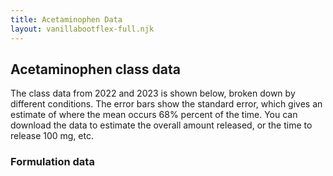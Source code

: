 ```yaml
---
title: Acetaminophen Data
layout: vanillabootflex-full.njk
---
```


## Acetaminophen class data

The class data from 2022 and 2023 is shown below, broken down by different conditions. The error bars show the standard error, which gives an estimate of where the mean occurs 68% percent of the time. You can download the data to estimate the overall amount released, or the time to release 100 mg, etc.


### Formulation data

<script type="text/javascript">window.PlotlyConfig = {MathJaxConfig: 'local'};</script>
<script charset="utf-8" src="https://cdn.plot.ly/plotly-2.24.1.min.js"></script>                <div id="e7748c63-6a98-40cb-bf41-802049ba5f38" class="plotly-graph-div" style="height:100%; width:100%;"></div>            <script type="text/javascript">                                    window.PLOTLYENV=window.PLOTLYENV || {};                                    if (document.getElementById("e7748c63-6a98-40cb-bf41-802049ba5f38")) {                    Plotly.newPlot(                        "e7748c63-6a98-40cb-bf41-802049ba5f38",                        [{"customdata":[[7],[7],[7],[7],[7],[7],[7],[7],[7],[7],[7],[7],[7],[6],[7]],"error_y":{"array":[9.0,38.0,33.0,55.0,78.0,69.0,60.0,65.0,67.0,68.0,69.0,65.0,85.0,92.0,65.0]},"hovertemplate":"Formulation=Caplet\u003cbr\u003eTime (min)=%{x}\u003cbr\u003eAcetaminophen Released (mg)=%{y}\u003cbr\u003eCount=%{customdata[0]}\u003cextra\u003e\u003c\u002fextra\u003e","legendgroup":"Caplet","line":{"color":"#636efa","dash":"solid"},"marker":{"symbol":"circle"},"mode":"lines+markers","name":"Caplet","orientation":"v","showlegend":true,"x":[2,4,6,8,10,12,14,16,18,20,22,24,26,28,30],"xaxis":"x","y":[37.0,101.0,136.0,234.0,355.0,389.0,398.0,446.0,488.0,505.0,520.0,529.0,609.0,584.0,566.0],"yaxis":"y","type":"scatter"},{"customdata":[[9],[9],[9],[9],[9],[9],[9],[9],[9],[9],[9],[9],[9],[8],[9]],"error_y":{"array":[12.0,33.0,47.0,73.0,80.0,87.0,76.0,92.0,83.0,104.0,74.0,75.0,81.0,86.0,91.0]},"hovertemplate":"Formulation=Gel Cap\u003cbr\u003eTime (min)=%{x}\u003cbr\u003eAcetaminophen Released (mg)=%{y}\u003cbr\u003eCount=%{customdata[0]}\u003cextra\u003e\u003c\u002fextra\u003e","legendgroup":"Gel Cap","line":{"color":"#EF553B","dash":"solid"},"marker":{"symbol":"diamond"},"mode":"lines+markers","name":"Gel Cap","orientation":"v","showlegend":true,"x":[2,4,6,8,10,12,14,16,18,20,22,24,26,28,30],"xaxis":"x","y":[54.0,154.0,238.0,332.0,376.0,401.0,425.0,486.0,489.0,533.0,502.0,514.0,558.0,517.0,547.0],"yaxis":"y","type":"scatter"},{"customdata":[[7],[7],[7],[7],[7],[7],[7],[7],[7],[7],[7],[7],[7],[6],[7]],"error_y":{"array":[28.0,34.0,28.0,27.0,66.0,36.0,43.0,35.0,36.0,50.0,36.0,44.0,52.0,64.0,52.0]},"hovertemplate":"Formulation=Tablet\u003cbr\u003eTime (min)=%{x}\u003cbr\u003eAcetaminophen Released (mg)=%{y}\u003cbr\u003eCount=%{customdata[0]}\u003cextra\u003e\u003c\u002fextra\u003e","legendgroup":"Tablet","line":{"color":"#00cc96","dash":"solid"},"marker":{"symbol":"square"},"mode":"lines+markers","name":"Tablet","orientation":"v","showlegend":true,"x":[2,4,6,8,10,12,14,16,18,20,22,24,26,28,30],"xaxis":"x","y":[166.0,266.0,335.0,373.0,458.0,453.0,522.0,541.0,545.0,590.0,600.0,627.0,661.0,625.0,664.0],"yaxis":"y","type":"scatter"}],                        {"template":{"data":{"histogram2dcontour":[{"type":"histogram2dcontour","colorbar":{"outlinewidth":0,"ticks":""},"colorscale":[[0.0,"#0d0887"],[0.1111111111111111,"#46039f"],[0.2222222222222222,"#7201a8"],[0.3333333333333333,"#9c179e"],[0.4444444444444444,"#bd3786"],[0.5555555555555556,"#d8576b"],[0.6666666666666666,"#ed7953"],[0.7777777777777778,"#fb9f3a"],[0.8888888888888888,"#fdca26"],[1.0,"#f0f921"]]}],"choropleth":[{"type":"choropleth","colorbar":{"outlinewidth":0,"ticks":""}}],"histogram2d":[{"type":"histogram2d","colorbar":{"outlinewidth":0,"ticks":""},"colorscale":[[0.0,"#0d0887"],[0.1111111111111111,"#46039f"],[0.2222222222222222,"#7201a8"],[0.3333333333333333,"#9c179e"],[0.4444444444444444,"#bd3786"],[0.5555555555555556,"#d8576b"],[0.6666666666666666,"#ed7953"],[0.7777777777777778,"#fb9f3a"],[0.8888888888888888,"#fdca26"],[1.0,"#f0f921"]]}],"heatmap":[{"type":"heatmap","colorbar":{"outlinewidth":0,"ticks":""},"colorscale":[[0.0,"#0d0887"],[0.1111111111111111,"#46039f"],[0.2222222222222222,"#7201a8"],[0.3333333333333333,"#9c179e"],[0.4444444444444444,"#bd3786"],[0.5555555555555556,"#d8576b"],[0.6666666666666666,"#ed7953"],[0.7777777777777778,"#fb9f3a"],[0.8888888888888888,"#fdca26"],[1.0,"#f0f921"]]}],"heatmapgl":[{"type":"heatmapgl","colorbar":{"outlinewidth":0,"ticks":""},"colorscale":[[0.0,"#0d0887"],[0.1111111111111111,"#46039f"],[0.2222222222222222,"#7201a8"],[0.3333333333333333,"#9c179e"],[0.4444444444444444,"#bd3786"],[0.5555555555555556,"#d8576b"],[0.6666666666666666,"#ed7953"],[0.7777777777777778,"#fb9f3a"],[0.8888888888888888,"#fdca26"],[1.0,"#f0f921"]]}],"contourcarpet":[{"type":"contourcarpet","colorbar":{"outlinewidth":0,"ticks":""}}],"contour":[{"type":"contour","colorbar":{"outlinewidth":0,"ticks":""},"colorscale":[[0.0,"#0d0887"],[0.1111111111111111,"#46039f"],[0.2222222222222222,"#7201a8"],[0.3333333333333333,"#9c179e"],[0.4444444444444444,"#bd3786"],[0.5555555555555556,"#d8576b"],[0.6666666666666666,"#ed7953"],[0.7777777777777778,"#fb9f3a"],[0.8888888888888888,"#fdca26"],[1.0,"#f0f921"]]}],"surface":[{"type":"surface","colorbar":{"outlinewidth":0,"ticks":""},"colorscale":[[0.0,"#0d0887"],[0.1111111111111111,"#46039f"],[0.2222222222222222,"#7201a8"],[0.3333333333333333,"#9c179e"],[0.4444444444444444,"#bd3786"],[0.5555555555555556,"#d8576b"],[0.6666666666666666,"#ed7953"],[0.7777777777777778,"#fb9f3a"],[0.8888888888888888,"#fdca26"],[1.0,"#f0f921"]]}],"mesh3d":[{"type":"mesh3d","colorbar":{"outlinewidth":0,"ticks":""}}],"scatter":[{"fillpattern":{"fillmode":"overlay","size":10,"solidity":0.2},"type":"scatter"}],"parcoords":[{"type":"parcoords","line":{"colorbar":{"outlinewidth":0,"ticks":""}}}],"scatterpolargl":[{"type":"scatterpolargl","marker":{"colorbar":{"outlinewidth":0,"ticks":""}}}],"bar":[{"error_x":{"color":"#2a3f5f"},"error_y":{"color":"#2a3f5f"},"marker":{"line":{"color":"#E5ECF6","width":0.5},"pattern":{"fillmode":"overlay","size":10,"solidity":0.2}},"type":"bar"}],"scattergeo":[{"type":"scattergeo","marker":{"colorbar":{"outlinewidth":0,"ticks":""}}}],"scatterpolar":[{"type":"scatterpolar","marker":{"colorbar":{"outlinewidth":0,"ticks":""}}}],"histogram":[{"marker":{"pattern":{"fillmode":"overlay","size":10,"solidity":0.2}},"type":"histogram"}],"scattergl":[{"type":"scattergl","marker":{"colorbar":{"outlinewidth":0,"ticks":""}}}],"scatter3d":[{"type":"scatter3d","line":{"colorbar":{"outlinewidth":0,"ticks":""}},"marker":{"colorbar":{"outlinewidth":0,"ticks":""}}}],"scattermapbox":[{"type":"scattermapbox","marker":{"colorbar":{"outlinewidth":0,"ticks":""}}}],"scatterternary":[{"type":"scatterternary","marker":{"colorbar":{"outlinewidth":0,"ticks":""}}}],"scattercarpet":[{"type":"scattercarpet","marker":{"colorbar":{"outlinewidth":0,"ticks":""}}}],"carpet":[{"aaxis":{"endlinecolor":"#2a3f5f","gridcolor":"white","linecolor":"white","minorgridcolor":"white","startlinecolor":"#2a3f5f"},"baxis":{"endlinecolor":"#2a3f5f","gridcolor":"white","linecolor":"white","minorgridcolor":"white","startlinecolor":"#2a3f5f"},"type":"carpet"}],"table":[{"cells":{"fill":{"color":"#EBF0F8"},"line":{"color":"white"}},"header":{"fill":{"color":"#C8D4E3"},"line":{"color":"white"}},"type":"table"}],"barpolar":[{"marker":{"line":{"color":"#E5ECF6","width":0.5},"pattern":{"fillmode":"overlay","size":10,"solidity":0.2}},"type":"barpolar"}],"pie":[{"automargin":true,"type":"pie"}]},"layout":{"autotypenumbers":"strict","colorway":["#636efa","#EF553B","#00cc96","#ab63fa","#FFA15A","#19d3f3","#FF6692","#B6E880","#FF97FF","#FECB52"],"font":{"color":"#2a3f5f"},"hovermode":"closest","hoverlabel":{"align":"left"},"paper_bgcolor":"white","plot_bgcolor":"#E5ECF6","polar":{"bgcolor":"#E5ECF6","angularaxis":{"gridcolor":"white","linecolor":"white","ticks":""},"radialaxis":{"gridcolor":"white","linecolor":"white","ticks":""}},"ternary":{"bgcolor":"#E5ECF6","aaxis":{"gridcolor":"white","linecolor":"white","ticks":""},"baxis":{"gridcolor":"white","linecolor":"white","ticks":""},"caxis":{"gridcolor":"white","linecolor":"white","ticks":""}},"coloraxis":{"colorbar":{"outlinewidth":0,"ticks":""}},"colorscale":{"sequential":[[0.0,"#0d0887"],[0.1111111111111111,"#46039f"],[0.2222222222222222,"#7201a8"],[0.3333333333333333,"#9c179e"],[0.4444444444444444,"#bd3786"],[0.5555555555555556,"#d8576b"],[0.6666666666666666,"#ed7953"],[0.7777777777777778,"#fb9f3a"],[0.8888888888888888,"#fdca26"],[1.0,"#f0f921"]],"sequentialminus":[[0.0,"#0d0887"],[0.1111111111111111,"#46039f"],[0.2222222222222222,"#7201a8"],[0.3333333333333333,"#9c179e"],[0.4444444444444444,"#bd3786"],[0.5555555555555556,"#d8576b"],[0.6666666666666666,"#ed7953"],[0.7777777777777778,"#fb9f3a"],[0.8888888888888888,"#fdca26"],[1.0,"#f0f921"]],"diverging":[[0,"#8e0152"],[0.1,"#c51b7d"],[0.2,"#de77ae"],[0.3,"#f1b6da"],[0.4,"#fde0ef"],[0.5,"#f7f7f7"],[0.6,"#e6f5d0"],[0.7,"#b8e186"],[0.8,"#7fbc41"],[0.9,"#4d9221"],[1,"#276419"]]},"xaxis":{"gridcolor":"white","linecolor":"white","ticks":"","title":{"standoff":15},"zerolinecolor":"white","automargin":true,"zerolinewidth":2},"yaxis":{"gridcolor":"white","linecolor":"white","ticks":"","title":{"standoff":15},"zerolinecolor":"white","automargin":true,"zerolinewidth":2},"scene":{"xaxis":{"backgroundcolor":"#E5ECF6","gridcolor":"white","linecolor":"white","showbackground":true,"ticks":"","zerolinecolor":"white","gridwidth":2},"yaxis":{"backgroundcolor":"#E5ECF6","gridcolor":"white","linecolor":"white","showbackground":true,"ticks":"","zerolinecolor":"white","gridwidth":2},"zaxis":{"backgroundcolor":"#E5ECF6","gridcolor":"white","linecolor":"white","showbackground":true,"ticks":"","zerolinecolor":"white","gridwidth":2}},"shapedefaults":{"line":{"color":"#2a3f5f"}},"annotationdefaults":{"arrowcolor":"#2a3f5f","arrowhead":0,"arrowwidth":1},"geo":{"bgcolor":"white","landcolor":"#E5ECF6","subunitcolor":"white","showland":true,"showlakes":true,"lakecolor":"white"},"title":{"x":0.05},"mapbox":{"style":"light"}}},"xaxis":{"anchor":"y","domain":[0.0,1.0],"title":{"text":"Time (min)"}},"yaxis":{"anchor":"x","domain":[0.0,1.0],"title":{"text":"Acetaminophen Released (mg)"}},"legend":{"title":{"text":"Formulation"},"tracegroupgap":0},"margin":{"t":60}},                        {"responsive": true}                    )                };                            </script>        </div>

[Download data](/img/hon160n-E3-2023-formulations.xlsx)


### Pepsin 

 <div id="018345d7-7c6e-4d0a-83b3-5ef0e0d76c61" class="plotly-graph-div" style="height:100%; width:100%;"></div>            <script type="text/javascript">                                    window.PLOTLYENV=window.PLOTLYENV || {};                                    if (document.getElementById("018345d7-7c6e-4d0a-83b3-5ef0e0d76c61")) {                    Plotly.newPlot(                        "018345d7-7c6e-4d0a-83b3-5ef0e0d76c61",                        [{"customdata":[[7],[7],[7],[7],[7],[7],[7],[7],[7],[7],[7],[7],[7],[6],[7]],"error_y":{"array":[28.0,34.0,28.0,27.0,66.0,36.0,43.0,35.0,36.0,50.0,36.0,44.0,52.0,64.0,52.0]},"hovertemplate":"pepsin (mg\u002fL)=0\u003cbr\u003eFormulation=Tablet\u003cbr\u003eTime (min)=%{x}\u003cbr\u003eAcetaminophen Released (mg)=%{y}\u003cbr\u003eCount=%{customdata[0]}\u003cextra\u003e\u003c\u002fextra\u003e","legendgroup":"0","line":{"color":"#636efa","dash":"solid"},"marker":{"symbol":"circle"},"mode":"lines+markers","name":"0","orientation":"v","showlegend":true,"x":[2,4,6,8,10,12,14,16,18,20,22,24,26,28,30],"xaxis":"x","y":[166.0,266.0,335.0,373.0,458.0,453.0,522.0,541.0,545.0,590.0,600.0,627.0,661.0,625.0,664.0],"yaxis":"y","type":"scatter"},{"customdata":[[1],[1],[1],[1],[1],[1],[1],[1],[1],[1],[1],[1],[1],[1],[1]],"error_y":{"array":[null,null,null,null,null,null,null,null,null,null,null,null,null,null,null]},"hovertemplate":"pepsin (mg\u002fL)=1\u003cbr\u003eFormulation=Tablet\u003cbr\u003eTime (min)=%{x}\u003cbr\u003eAcetaminophen Released (mg)=%{y}\u003cbr\u003eCount=%{customdata[0]}\u003cextra\u003e\u003c\u002fextra\u003e","legendgroup":"1","line":{"color":"#EF553B","dash":"solid"},"marker":{"symbol":"diamond"},"mode":"lines+markers","name":"1","orientation":"v","showlegend":true,"x":[2,4,6,8,10,12,14,16,18,20,22,24,26,28,30],"xaxis":"x","y":[164.0,273.0,336.0,336.0,440.0,466.0,497.0,507.0,549.0,575.0,590.0,606.0,621.0,632.0,652.0],"yaxis":"y","type":"scatter"}],                        {"template":{"data":{"histogram2dcontour":[{"type":"histogram2dcontour","colorbar":{"outlinewidth":0,"ticks":""},"colorscale":[[0.0,"#0d0887"],[0.1111111111111111,"#46039f"],[0.2222222222222222,"#7201a8"],[0.3333333333333333,"#9c179e"],[0.4444444444444444,"#bd3786"],[0.5555555555555556,"#d8576b"],[0.6666666666666666,"#ed7953"],[0.7777777777777778,"#fb9f3a"],[0.8888888888888888,"#fdca26"],[1.0,"#f0f921"]]}],"choropleth":[{"type":"choropleth","colorbar":{"outlinewidth":0,"ticks":""}}],"histogram2d":[{"type":"histogram2d","colorbar":{"outlinewidth":0,"ticks":""},"colorscale":[[0.0,"#0d0887"],[0.1111111111111111,"#46039f"],[0.2222222222222222,"#7201a8"],[0.3333333333333333,"#9c179e"],[0.4444444444444444,"#bd3786"],[0.5555555555555556,"#d8576b"],[0.6666666666666666,"#ed7953"],[0.7777777777777778,"#fb9f3a"],[0.8888888888888888,"#fdca26"],[1.0,"#f0f921"]]}],"heatmap":[{"type":"heatmap","colorbar":{"outlinewidth":0,"ticks":""},"colorscale":[[0.0,"#0d0887"],[0.1111111111111111,"#46039f"],[0.2222222222222222,"#7201a8"],[0.3333333333333333,"#9c179e"],[0.4444444444444444,"#bd3786"],[0.5555555555555556,"#d8576b"],[0.6666666666666666,"#ed7953"],[0.7777777777777778,"#fb9f3a"],[0.8888888888888888,"#fdca26"],[1.0,"#f0f921"]]}],"heatmapgl":[{"type":"heatmapgl","colorbar":{"outlinewidth":0,"ticks":""},"colorscale":[[0.0,"#0d0887"],[0.1111111111111111,"#46039f"],[0.2222222222222222,"#7201a8"],[0.3333333333333333,"#9c179e"],[0.4444444444444444,"#bd3786"],[0.5555555555555556,"#d8576b"],[0.6666666666666666,"#ed7953"],[0.7777777777777778,"#fb9f3a"],[0.8888888888888888,"#fdca26"],[1.0,"#f0f921"]]}],"contourcarpet":[{"type":"contourcarpet","colorbar":{"outlinewidth":0,"ticks":""}}],"contour":[{"type":"contour","colorbar":{"outlinewidth":0,"ticks":""},"colorscale":[[0.0,"#0d0887"],[0.1111111111111111,"#46039f"],[0.2222222222222222,"#7201a8"],[0.3333333333333333,"#9c179e"],[0.4444444444444444,"#bd3786"],[0.5555555555555556,"#d8576b"],[0.6666666666666666,"#ed7953"],[0.7777777777777778,"#fb9f3a"],[0.8888888888888888,"#fdca26"],[1.0,"#f0f921"]]}],"surface":[{"type":"surface","colorbar":{"outlinewidth":0,"ticks":""},"colorscale":[[0.0,"#0d0887"],[0.1111111111111111,"#46039f"],[0.2222222222222222,"#7201a8"],[0.3333333333333333,"#9c179e"],[0.4444444444444444,"#bd3786"],[0.5555555555555556,"#d8576b"],[0.6666666666666666,"#ed7953"],[0.7777777777777778,"#fb9f3a"],[0.8888888888888888,"#fdca26"],[1.0,"#f0f921"]]}],"mesh3d":[{"type":"mesh3d","colorbar":{"outlinewidth":0,"ticks":""}}],"scatter":[{"fillpattern":{"fillmode":"overlay","size":10,"solidity":0.2},"type":"scatter"}],"parcoords":[{"type":"parcoords","line":{"colorbar":{"outlinewidth":0,"ticks":""}}}],"scatterpolargl":[{"type":"scatterpolargl","marker":{"colorbar":{"outlinewidth":0,"ticks":""}}}],"bar":[{"error_x":{"color":"#2a3f5f"},"error_y":{"color":"#2a3f5f"},"marker":{"line":{"color":"#E5ECF6","width":0.5},"pattern":{"fillmode":"overlay","size":10,"solidity":0.2}},"type":"bar"}],"scattergeo":[{"type":"scattergeo","marker":{"colorbar":{"outlinewidth":0,"ticks":""}}}],"scatterpolar":[{"type":"scatterpolar","marker":{"colorbar":{"outlinewidth":0,"ticks":""}}}],"histogram":[{"marker":{"pattern":{"fillmode":"overlay","size":10,"solidity":0.2}},"type":"histogram"}],"scattergl":[{"type":"scattergl","marker":{"colorbar":{"outlinewidth":0,"ticks":""}}}],"scatter3d":[{"type":"scatter3d","line":{"colorbar":{"outlinewidth":0,"ticks":""}},"marker":{"colorbar":{"outlinewidth":0,"ticks":""}}}],"scattermapbox":[{"type":"scattermapbox","marker":{"colorbar":{"outlinewidth":0,"ticks":""}}}],"scatterternary":[{"type":"scatterternary","marker":{"colorbar":{"outlinewidth":0,"ticks":""}}}],"scattercarpet":[{"type":"scattercarpet","marker":{"colorbar":{"outlinewidth":0,"ticks":""}}}],"carpet":[{"aaxis":{"endlinecolor":"#2a3f5f","gridcolor":"white","linecolor":"white","minorgridcolor":"white","startlinecolor":"#2a3f5f"},"baxis":{"endlinecolor":"#2a3f5f","gridcolor":"white","linecolor":"white","minorgridcolor":"white","startlinecolor":"#2a3f5f"},"type":"carpet"}],"table":[{"cells":{"fill":{"color":"#EBF0F8"},"line":{"color":"white"}},"header":{"fill":{"color":"#C8D4E3"},"line":{"color":"white"}},"type":"table"}],"barpolar":[{"marker":{"line":{"color":"#E5ECF6","width":0.5},"pattern":{"fillmode":"overlay","size":10,"solidity":0.2}},"type":"barpolar"}],"pie":[{"automargin":true,"type":"pie"}]},"layout":{"autotypenumbers":"strict","colorway":["#636efa","#EF553B","#00cc96","#ab63fa","#FFA15A","#19d3f3","#FF6692","#B6E880","#FF97FF","#FECB52"],"font":{"color":"#2a3f5f"},"hovermode":"closest","hoverlabel":{"align":"left"},"paper_bgcolor":"white","plot_bgcolor":"#E5ECF6","polar":{"bgcolor":"#E5ECF6","angularaxis":{"gridcolor":"white","linecolor":"white","ticks":""},"radialaxis":{"gridcolor":"white","linecolor":"white","ticks":""}},"ternary":{"bgcolor":"#E5ECF6","aaxis":{"gridcolor":"white","linecolor":"white","ticks":""},"baxis":{"gridcolor":"white","linecolor":"white","ticks":""},"caxis":{"gridcolor":"white","linecolor":"white","ticks":""}},"coloraxis":{"colorbar":{"outlinewidth":0,"ticks":""}},"colorscale":{"sequential":[[0.0,"#0d0887"],[0.1111111111111111,"#46039f"],[0.2222222222222222,"#7201a8"],[0.3333333333333333,"#9c179e"],[0.4444444444444444,"#bd3786"],[0.5555555555555556,"#d8576b"],[0.6666666666666666,"#ed7953"],[0.7777777777777778,"#fb9f3a"],[0.8888888888888888,"#fdca26"],[1.0,"#f0f921"]],"sequentialminus":[[0.0,"#0d0887"],[0.1111111111111111,"#46039f"],[0.2222222222222222,"#7201a8"],[0.3333333333333333,"#9c179e"],[0.4444444444444444,"#bd3786"],[0.5555555555555556,"#d8576b"],[0.6666666666666666,"#ed7953"],[0.7777777777777778,"#fb9f3a"],[0.8888888888888888,"#fdca26"],[1.0,"#f0f921"]],"diverging":[[0,"#8e0152"],[0.1,"#c51b7d"],[0.2,"#de77ae"],[0.3,"#f1b6da"],[0.4,"#fde0ef"],[0.5,"#f7f7f7"],[0.6,"#e6f5d0"],[0.7,"#b8e186"],[0.8,"#7fbc41"],[0.9,"#4d9221"],[1,"#276419"]]},"xaxis":{"gridcolor":"white","linecolor":"white","ticks":"","title":{"standoff":15},"zerolinecolor":"white","automargin":true,"zerolinewidth":2},"yaxis":{"gridcolor":"white","linecolor":"white","ticks":"","title":{"standoff":15},"zerolinecolor":"white","automargin":true,"zerolinewidth":2},"scene":{"xaxis":{"backgroundcolor":"#E5ECF6","gridcolor":"white","linecolor":"white","showbackground":true,"ticks":"","zerolinecolor":"white","gridwidth":2},"yaxis":{"backgroundcolor":"#E5ECF6","gridcolor":"white","linecolor":"white","showbackground":true,"ticks":"","zerolinecolor":"white","gridwidth":2},"zaxis":{"backgroundcolor":"#E5ECF6","gridcolor":"white","linecolor":"white","showbackground":true,"ticks":"","zerolinecolor":"white","gridwidth":2}},"shapedefaults":{"line":{"color":"#2a3f5f"}},"annotationdefaults":{"arrowcolor":"#2a3f5f","arrowhead":0,"arrowwidth":1},"geo":{"bgcolor":"white","landcolor":"#E5ECF6","subunitcolor":"white","showland":true,"showlakes":true,"lakecolor":"white"},"title":{"x":0.05},"mapbox":{"style":"light"}}},"xaxis":{"anchor":"y","domain":[0.0,1.0],"title":{"text":"Time (min)"}},"yaxis":{"anchor":"x","domain":[0.0,1.0],"title":{"text":"Acetaminophen Released (mg)"}},"annotations":[{"font":{},"showarrow":false,"text":"Formulation=Tablet","x":0.5,"xanchor":"center","xref":"paper","y":1.0,"yanchor":"bottom","yref":"paper"}],"legend":{"title":{"text":"pepsin (mg\u002fL)"},"tracegroupgap":0},"margin":{"t":60}},                        {"responsive": true}                    )                };                            </script>        </div>

[Download data](/img/hon160n-E3-2023-pepsin.xlsx)



### pH


<div id="029c891d-f926-4bf0-96d7-f60732604959" class="plotly-graph-div" style="height:100%; width:100%;"></div>            <script type="text/javascript">                                    window.PLOTLYENV=window.PLOTLYENV || {};                                    if (document.getElementById("029c891d-f926-4bf0-96d7-f60732604959")) {                    Plotly.newPlot(                        "029c891d-f926-4bf0-96d7-f60732604959",                        [{"customdata":[[7],[7],[7],[7],[7],[7],[7],[7],[7],[7],[7],[7],[7],[6],[7]],"error_y":{"array":[9.0,38.0,33.0,55.0,78.0,69.0,60.0,65.0,67.0,68.0,69.0,65.0,85.0,92.0,65.0]},"hovertemplate":"pH=1\u003cbr\u003eFormulation=Caplet\u003cbr\u003eTime (min)=%{x}\u003cbr\u003eAcetaminophen Released (mg)=%{y}\u003cbr\u003eCount=%{customdata[0]}\u003cextra\u003e\u003c\u002fextra\u003e","legendgroup":"1","line":{"color":"#636efa","dash":"solid"},"marker":{"symbol":"circle"},"mode":"lines+markers","name":"1","orientation":"v","showlegend":true,"x":[2,4,6,8,10,12,14,16,18,20,22,24,26,28,30],"xaxis":"x","y":[37.0,101.0,136.0,234.0,355.0,389.0,398.0,446.0,488.0,505.0,520.0,529.0,609.0,584.0,566.0],"yaxis":"y","type":"scatter"},{"customdata":[[9],[9],[9],[9],[9],[9],[9],[9],[9],[9],[9],[9],[9],[8],[9]],"error_y":{"array":[12.0,33.0,47.0,73.0,80.0,87.0,76.0,92.0,83.0,104.0,74.0,75.0,81.0,86.0,91.0]},"hovertemplate":"pH=1\u003cbr\u003eFormulation=Gel Cap\u003cbr\u003eTime (min)=%{x}\u003cbr\u003eAcetaminophen Released (mg)=%{y}\u003cbr\u003eCount=%{customdata[0]}\u003cextra\u003e\u003c\u002fextra\u003e","legendgroup":"1","line":{"color":"#636efa","dash":"solid"},"marker":{"symbol":"circle"},"mode":"lines+markers","name":"1","orientation":"v","showlegend":false,"x":[2,4,6,8,10,12,14,16,18,20,22,24,26,28,30],"xaxis":"x2","y":[54.0,154.0,238.0,332.0,376.0,401.0,425.0,486.0,489.0,533.0,502.0,514.0,558.0,517.0,547.0],"yaxis":"y2","type":"scatter"},{"customdata":[[1],[1],[1],[1],[1],[1],[1],[1],[1],[1],[1],[1],[1],[1],[1]],"error_y":{"array":[null,null,null,null,null,null,null,null,null,null,null,null,null,null,null]},"hovertemplate":"pH=2\u003cbr\u003eFormulation=Caplet\u003cbr\u003eTime (min)=%{x}\u003cbr\u003eAcetaminophen Released (mg)=%{y}\u003cbr\u003eCount=%{customdata[0]}\u003cextra\u003e\u003c\u002fextra\u003e","legendgroup":"2","line":{"color":"#EF553B","dash":"solid"},"marker":{"symbol":"diamond"},"mode":"lines+markers","name":"2","orientation":"v","showlegend":true,"x":[2,4,6,8,10,12,14,16,18,20,22,24,26,28,30],"xaxis":"x","y":[21.0,15.0,36.0,77.0,123.0,164.0,231.0,256.0,302.0,323.0,359.0,374.0,400.0,405.0,431.0],"yaxis":"y","type":"scatter"},{"customdata":[[1],[1],[1],[1],[1],[1],[1],[1],[1],[1],[1],[1],[1],[1],[1]],"error_y":{"array":[null,null,null,null,null,null,null,null,null,null,null,null,null,null,null]},"hovertemplate":"pH=2\u003cbr\u003eFormulation=Gel Cap\u003cbr\u003eTime (min)=%{x}\u003cbr\u003eAcetaminophen Released (mg)=%{y}\u003cbr\u003eCount=%{customdata[0]}\u003cextra\u003e\u003c\u002fextra\u003e","legendgroup":"2","line":{"color":"#EF553B","dash":"solid"},"marker":{"symbol":"diamond"},"mode":"lines+markers","name":"2","orientation":"v","showlegend":false,"x":[2,4,6,8,10,12,14,16,18,20,22,24,26,28,30],"xaxis":"x2","y":[19.0,104.0,142.0,187.0,234.0,270.0,307.0,312.0,384.0,483.0,493.0,504.0,550.0,545.0,561.0],"yaxis":"y2","type":"scatter"},{"customdata":[[1],[1],[1],[1],[1],[1],[1],[1],[1],[1],[1],[1],[1],[1],[1]],"error_y":{"array":[null,null,null,null,null,null,null,null,null,null,null,null,null,null,null]},"hovertemplate":"pH=3\u003cbr\u003eFormulation=Caplet\u003cbr\u003eTime (min)=%{x}\u003cbr\u003eAcetaminophen Released (mg)=%{y}\u003cbr\u003eCount=%{customdata[0]}\u003cextra\u003e\u003c\u002fextra\u003e","legendgroup":"3","line":{"color":"#00cc96","dash":"solid"},"marker":{"symbol":"square"},"mode":"lines+markers","name":"3","orientation":"v","showlegend":true,"x":[2,4,6,8,10,12,14,16,18,20,22,24,26,28,30],"xaxis":"x","y":[31.0,21.0,46.0,123.0,144.0,164.0,220.0,241.0,323.0,333.0,364.0,390.0,395.0,436.0,415.0],"yaxis":"y","type":"scatter"},{"customdata":[[1],[1],[1],[1],[1],[1],[1],[1],[1],[1],[1],[1],[1],[1],[1]],"error_y":{"array":[null,null,null,null,null,null,null,null,null,null,null,null,null,null,null]},"hovertemplate":"pH=3\u003cbr\u003eFormulation=Gel Cap\u003cbr\u003eTime (min)=%{x}\u003cbr\u003eAcetaminophen Released (mg)=%{y}\u003cbr\u003eCount=%{customdata[0]}\u003cextra\u003e\u003c\u002fextra\u003e","legendgroup":"3","line":{"color":"#00cc96","dash":"solid"},"marker":{"symbol":"square"},"mode":"lines+markers","name":"3","orientation":"v","showlegend":false,"x":[2,4,6,8,10,12,14,16,18,20,22,24,26,28,30],"xaxis":"x2","y":[26.0,73.0,135.0,182.0,224.0,260.0,296.0,322.0,358.0,389.0,395.0,421.0,447.0,447.0,447.0],"yaxis":"y2","type":"scatter"}],                        {"template":{"data":{"histogram2dcontour":[{"type":"histogram2dcontour","colorbar":{"outlinewidth":0,"ticks":""},"colorscale":[[0.0,"#0d0887"],[0.1111111111111111,"#46039f"],[0.2222222222222222,"#7201a8"],[0.3333333333333333,"#9c179e"],[0.4444444444444444,"#bd3786"],[0.5555555555555556,"#d8576b"],[0.6666666666666666,"#ed7953"],[0.7777777777777778,"#fb9f3a"],[0.8888888888888888,"#fdca26"],[1.0,"#f0f921"]]}],"choropleth":[{"type":"choropleth","colorbar":{"outlinewidth":0,"ticks":""}}],"histogram2d":[{"type":"histogram2d","colorbar":{"outlinewidth":0,"ticks":""},"colorscale":[[0.0,"#0d0887"],[0.1111111111111111,"#46039f"],[0.2222222222222222,"#7201a8"],[0.3333333333333333,"#9c179e"],[0.4444444444444444,"#bd3786"],[0.5555555555555556,"#d8576b"],[0.6666666666666666,"#ed7953"],[0.7777777777777778,"#fb9f3a"],[0.8888888888888888,"#fdca26"],[1.0,"#f0f921"]]}],"heatmap":[{"type":"heatmap","colorbar":{"outlinewidth":0,"ticks":""},"colorscale":[[0.0,"#0d0887"],[0.1111111111111111,"#46039f"],[0.2222222222222222,"#7201a8"],[0.3333333333333333,"#9c179e"],[0.4444444444444444,"#bd3786"],[0.5555555555555556,"#d8576b"],[0.6666666666666666,"#ed7953"],[0.7777777777777778,"#fb9f3a"],[0.8888888888888888,"#fdca26"],[1.0,"#f0f921"]]}],"heatmapgl":[{"type":"heatmapgl","colorbar":{"outlinewidth":0,"ticks":""},"colorscale":[[0.0,"#0d0887"],[0.1111111111111111,"#46039f"],[0.2222222222222222,"#7201a8"],[0.3333333333333333,"#9c179e"],[0.4444444444444444,"#bd3786"],[0.5555555555555556,"#d8576b"],[0.6666666666666666,"#ed7953"],[0.7777777777777778,"#fb9f3a"],[0.8888888888888888,"#fdca26"],[1.0,"#f0f921"]]}],"contourcarpet":[{"type":"contourcarpet","colorbar":{"outlinewidth":0,"ticks":""}}],"contour":[{"type":"contour","colorbar":{"outlinewidth":0,"ticks":""},"colorscale":[[0.0,"#0d0887"],[0.1111111111111111,"#46039f"],[0.2222222222222222,"#7201a8"],[0.3333333333333333,"#9c179e"],[0.4444444444444444,"#bd3786"],[0.5555555555555556,"#d8576b"],[0.6666666666666666,"#ed7953"],[0.7777777777777778,"#fb9f3a"],[0.8888888888888888,"#fdca26"],[1.0,"#f0f921"]]}],"surface":[{"type":"surface","colorbar":{"outlinewidth":0,"ticks":""},"colorscale":[[0.0,"#0d0887"],[0.1111111111111111,"#46039f"],[0.2222222222222222,"#7201a8"],[0.3333333333333333,"#9c179e"],[0.4444444444444444,"#bd3786"],[0.5555555555555556,"#d8576b"],[0.6666666666666666,"#ed7953"],[0.7777777777777778,"#fb9f3a"],[0.8888888888888888,"#fdca26"],[1.0,"#f0f921"]]}],"mesh3d":[{"type":"mesh3d","colorbar":{"outlinewidth":0,"ticks":""}}],"scatter":[{"fillpattern":{"fillmode":"overlay","size":10,"solidity":0.2},"type":"scatter"}],"parcoords":[{"type":"parcoords","line":{"colorbar":{"outlinewidth":0,"ticks":""}}}],"scatterpolargl":[{"type":"scatterpolargl","marker":{"colorbar":{"outlinewidth":0,"ticks":""}}}],"bar":[{"error_x":{"color":"#2a3f5f"},"error_y":{"color":"#2a3f5f"},"marker":{"line":{"color":"#E5ECF6","width":0.5},"pattern":{"fillmode":"overlay","size":10,"solidity":0.2}},"type":"bar"}],"scattergeo":[{"type":"scattergeo","marker":{"colorbar":{"outlinewidth":0,"ticks":""}}}],"scatterpolar":[{"type":"scatterpolar","marker":{"colorbar":{"outlinewidth":0,"ticks":""}}}],"histogram":[{"marker":{"pattern":{"fillmode":"overlay","size":10,"solidity":0.2}},"type":"histogram"}],"scattergl":[{"type":"scattergl","marker":{"colorbar":{"outlinewidth":0,"ticks":""}}}],"scatter3d":[{"type":"scatter3d","line":{"colorbar":{"outlinewidth":0,"ticks":""}},"marker":{"colorbar":{"outlinewidth":0,"ticks":""}}}],"scattermapbox":[{"type":"scattermapbox","marker":{"colorbar":{"outlinewidth":0,"ticks":""}}}],"scatterternary":[{"type":"scatterternary","marker":{"colorbar":{"outlinewidth":0,"ticks":""}}}],"scattercarpet":[{"type":"scattercarpet","marker":{"colorbar":{"outlinewidth":0,"ticks":""}}}],"carpet":[{"aaxis":{"endlinecolor":"#2a3f5f","gridcolor":"white","linecolor":"white","minorgridcolor":"white","startlinecolor":"#2a3f5f"},"baxis":{"endlinecolor":"#2a3f5f","gridcolor":"white","linecolor":"white","minorgridcolor":"white","startlinecolor":"#2a3f5f"},"type":"carpet"}],"table":[{"cells":{"fill":{"color":"#EBF0F8"},"line":{"color":"white"}},"header":{"fill":{"color":"#C8D4E3"},"line":{"color":"white"}},"type":"table"}],"barpolar":[{"marker":{"line":{"color":"#E5ECF6","width":0.5},"pattern":{"fillmode":"overlay","size":10,"solidity":0.2}},"type":"barpolar"}],"pie":[{"automargin":true,"type":"pie"}]},"layout":{"autotypenumbers":"strict","colorway":["#636efa","#EF553B","#00cc96","#ab63fa","#FFA15A","#19d3f3","#FF6692","#B6E880","#FF97FF","#FECB52"],"font":{"color":"#2a3f5f"},"hovermode":"closest","hoverlabel":{"align":"left"},"paper_bgcolor":"white","plot_bgcolor":"#E5ECF6","polar":{"bgcolor":"#E5ECF6","angularaxis":{"gridcolor":"white","linecolor":"white","ticks":""},"radialaxis":{"gridcolor":"white","linecolor":"white","ticks":""}},"ternary":{"bgcolor":"#E5ECF6","aaxis":{"gridcolor":"white","linecolor":"white","ticks":""},"baxis":{"gridcolor":"white","linecolor":"white","ticks":""},"caxis":{"gridcolor":"white","linecolor":"white","ticks":""}},"coloraxis":{"colorbar":{"outlinewidth":0,"ticks":""}},"colorscale":{"sequential":[[0.0,"#0d0887"],[0.1111111111111111,"#46039f"],[0.2222222222222222,"#7201a8"],[0.3333333333333333,"#9c179e"],[0.4444444444444444,"#bd3786"],[0.5555555555555556,"#d8576b"],[0.6666666666666666,"#ed7953"],[0.7777777777777778,"#fb9f3a"],[0.8888888888888888,"#fdca26"],[1.0,"#f0f921"]],"sequentialminus":[[0.0,"#0d0887"],[0.1111111111111111,"#46039f"],[0.2222222222222222,"#7201a8"],[0.3333333333333333,"#9c179e"],[0.4444444444444444,"#bd3786"],[0.5555555555555556,"#d8576b"],[0.6666666666666666,"#ed7953"],[0.7777777777777778,"#fb9f3a"],[0.8888888888888888,"#fdca26"],[1.0,"#f0f921"]],"diverging":[[0,"#8e0152"],[0.1,"#c51b7d"],[0.2,"#de77ae"],[0.3,"#f1b6da"],[0.4,"#fde0ef"],[0.5,"#f7f7f7"],[0.6,"#e6f5d0"],[0.7,"#b8e186"],[0.8,"#7fbc41"],[0.9,"#4d9221"],[1,"#276419"]]},"xaxis":{"gridcolor":"white","linecolor":"white","ticks":"","title":{"standoff":15},"zerolinecolor":"white","automargin":true,"zerolinewidth":2},"yaxis":{"gridcolor":"white","linecolor":"white","ticks":"","title":{"standoff":15},"zerolinecolor":"white","automargin":true,"zerolinewidth":2},"scene":{"xaxis":{"backgroundcolor":"#E5ECF6","gridcolor":"white","linecolor":"white","showbackground":true,"ticks":"","zerolinecolor":"white","gridwidth":2},"yaxis":{"backgroundcolor":"#E5ECF6","gridcolor":"white","linecolor":"white","showbackground":true,"ticks":"","zerolinecolor":"white","gridwidth":2},"zaxis":{"backgroundcolor":"#E5ECF6","gridcolor":"white","linecolor":"white","showbackground":true,"ticks":"","zerolinecolor":"white","gridwidth":2}},"shapedefaults":{"line":{"color":"#2a3f5f"}},"annotationdefaults":{"arrowcolor":"#2a3f5f","arrowhead":0,"arrowwidth":1},"geo":{"bgcolor":"white","landcolor":"#E5ECF6","subunitcolor":"white","showland":true,"showlakes":true,"lakecolor":"white"},"title":{"x":0.05},"mapbox":{"style":"light"}}},"xaxis":{"anchor":"y","domain":[0.0,0.49],"title":{"text":"Time (min)"}},"yaxis":{"anchor":"x","domain":[0.0,1.0],"title":{"text":"Acetaminophen Released (mg)"}},"xaxis2":{"anchor":"y2","domain":[0.51,1.0],"matches":"x","title":{"text":"Time (min)"}},"yaxis2":{"anchor":"x2","domain":[0.0,1.0],"matches":"y","showticklabels":false},"annotations":[{"font":{},"showarrow":false,"text":"Formulation=Caplet","x":0.245,"xanchor":"center","xref":"paper","y":1.0,"yanchor":"bottom","yref":"paper"},{"font":{},"showarrow":false,"text":"Formulation=Gel Cap","x":0.755,"xanchor":"center","xref":"paper","y":1.0,"yanchor":"bottom","yref":"paper"}],"legend":{"title":{"text":"pH"},"tracegroupgap":0},"margin":{"t":60}},                        {"responsive": true}                    )                };                            </script>        </div>


[Download data](/img/hon160n-E3-2023-ph.xlsx)


### Gel cap with cap removed

 <div id="141fcfa0-ddc3-484d-acea-cc2416d461c1" class="plotly-graph-div" style="height:100%; width:100%;"></div>            <script type="text/javascript">                                    window.PLOTLYENV=window.PLOTLYENV || {};                                    if (document.getElementById("141fcfa0-ddc3-484d-acea-cc2416d461c1")) {                    Plotly.newPlot(                        "141fcfa0-ddc3-484d-acea-cc2416d461c1",                        [{"customdata":[[9],[9],[9],[9],[9],[9],[9],[9],[9],[9],[9],[9],[9],[8],[9]],"error_y":{"array":[12.0,33.0,47.0,73.0,80.0,87.0,76.0,92.0,83.0,104.0,74.0,75.0,81.0,86.0,91.0]},"hovertemplate":"Formulation=Gel Cap\u003cbr\u003eTime (min)=%{x}\u003cbr\u003eAcetaminophen Released (mg)=%{y}\u003cbr\u003eCount=%{customdata[0]}\u003cextra\u003e\u003c\u002fextra\u003e","legendgroup":"Gel Cap","line":{"color":"#636efa","dash":"solid"},"marker":{"symbol":"circle"},"mode":"lines+markers","name":"Gel Cap","orientation":"v","showlegend":true,"x":[2,4,6,8,10,12,14,16,18,20,22,24,26,28,30],"xaxis":"x","y":[54.0,154.0,238.0,332.0,376.0,401.0,425.0,486.0,489.0,533.0,502.0,514.0,558.0,517.0,547.0],"yaxis":"y","type":"scatter"},{"customdata":[[2],[2],[2],[2],[2],[2],[2],[2],[2],[2],[2],[2],[2],[2],[1]],"error_y":{"array":[3.0,23.0,5.0,10.0,23.0,36.0,57.0,42.0,36.0,44.0,73.0,42.0,63.0,65.0,null]},"hovertemplate":"Formulation=Gel Cap (No Cap)\u003cbr\u003eTime (min)=%{x}\u003cbr\u003eAcetaminophen Released (mg)=%{y}\u003cbr\u003eCount=%{customdata[0]}\u003cextra\u003e\u003c\u002fextra\u003e","legendgroup":"Gel Cap (No Cap)","line":{"color":"#EF553B","dash":"solid"},"marker":{"symbol":"diamond"},"mode":"lines+markers","name":"Gel Cap (No Cap)","orientation":"v","showlegend":true,"x":[2,4,6,8,10,12,14,16,18,20,22,24,26,28,30],"xaxis":"x","y":[31.0,78.0,86.0,117.0,135.0,158.0,200.0,200.0,216.0,234.0,257.0,242.0,278.0,286.0,367.0],"yaxis":"y","type":"scatter"}],                        {"template":{"data":{"histogram2dcontour":[{"type":"histogram2dcontour","colorbar":{"outlinewidth":0,"ticks":""},"colorscale":[[0.0,"#0d0887"],[0.1111111111111111,"#46039f"],[0.2222222222222222,"#7201a8"],[0.3333333333333333,"#9c179e"],[0.4444444444444444,"#bd3786"],[0.5555555555555556,"#d8576b"],[0.6666666666666666,"#ed7953"],[0.7777777777777778,"#fb9f3a"],[0.8888888888888888,"#fdca26"],[1.0,"#f0f921"]]}],"choropleth":[{"type":"choropleth","colorbar":{"outlinewidth":0,"ticks":""}}],"histogram2d":[{"type":"histogram2d","colorbar":{"outlinewidth":0,"ticks":""},"colorscale":[[0.0,"#0d0887"],[0.1111111111111111,"#46039f"],[0.2222222222222222,"#7201a8"],[0.3333333333333333,"#9c179e"],[0.4444444444444444,"#bd3786"],[0.5555555555555556,"#d8576b"],[0.6666666666666666,"#ed7953"],[0.7777777777777778,"#fb9f3a"],[0.8888888888888888,"#fdca26"],[1.0,"#f0f921"]]}],"heatmap":[{"type":"heatmap","colorbar":{"outlinewidth":0,"ticks":""},"colorscale":[[0.0,"#0d0887"],[0.1111111111111111,"#46039f"],[0.2222222222222222,"#7201a8"],[0.3333333333333333,"#9c179e"],[0.4444444444444444,"#bd3786"],[0.5555555555555556,"#d8576b"],[0.6666666666666666,"#ed7953"],[0.7777777777777778,"#fb9f3a"],[0.8888888888888888,"#fdca26"],[1.0,"#f0f921"]]}],"heatmapgl":[{"type":"heatmapgl","colorbar":{"outlinewidth":0,"ticks":""},"colorscale":[[0.0,"#0d0887"],[0.1111111111111111,"#46039f"],[0.2222222222222222,"#7201a8"],[0.3333333333333333,"#9c179e"],[0.4444444444444444,"#bd3786"],[0.5555555555555556,"#d8576b"],[0.6666666666666666,"#ed7953"],[0.7777777777777778,"#fb9f3a"],[0.8888888888888888,"#fdca26"],[1.0,"#f0f921"]]}],"contourcarpet":[{"type":"contourcarpet","colorbar":{"outlinewidth":0,"ticks":""}}],"contour":[{"type":"contour","colorbar":{"outlinewidth":0,"ticks":""},"colorscale":[[0.0,"#0d0887"],[0.1111111111111111,"#46039f"],[0.2222222222222222,"#7201a8"],[0.3333333333333333,"#9c179e"],[0.4444444444444444,"#bd3786"],[0.5555555555555556,"#d8576b"],[0.6666666666666666,"#ed7953"],[0.7777777777777778,"#fb9f3a"],[0.8888888888888888,"#fdca26"],[1.0,"#f0f921"]]}],"surface":[{"type":"surface","colorbar":{"outlinewidth":0,"ticks":""},"colorscale":[[0.0,"#0d0887"],[0.1111111111111111,"#46039f"],[0.2222222222222222,"#7201a8"],[0.3333333333333333,"#9c179e"],[0.4444444444444444,"#bd3786"],[0.5555555555555556,"#d8576b"],[0.6666666666666666,"#ed7953"],[0.7777777777777778,"#fb9f3a"],[0.8888888888888888,"#fdca26"],[1.0,"#f0f921"]]}],"mesh3d":[{"type":"mesh3d","colorbar":{"outlinewidth":0,"ticks":""}}],"scatter":[{"fillpattern":{"fillmode":"overlay","size":10,"solidity":0.2},"type":"scatter"}],"parcoords":[{"type":"parcoords","line":{"colorbar":{"outlinewidth":0,"ticks":""}}}],"scatterpolargl":[{"type":"scatterpolargl","marker":{"colorbar":{"outlinewidth":0,"ticks":""}}}],"bar":[{"error_x":{"color":"#2a3f5f"},"error_y":{"color":"#2a3f5f"},"marker":{"line":{"color":"#E5ECF6","width":0.5},"pattern":{"fillmode":"overlay","size":10,"solidity":0.2}},"type":"bar"}],"scattergeo":[{"type":"scattergeo","marker":{"colorbar":{"outlinewidth":0,"ticks":""}}}],"scatterpolar":[{"type":"scatterpolar","marker":{"colorbar":{"outlinewidth":0,"ticks":""}}}],"histogram":[{"marker":{"pattern":{"fillmode":"overlay","size":10,"solidity":0.2}},"type":"histogram"}],"scattergl":[{"type":"scattergl","marker":{"colorbar":{"outlinewidth":0,"ticks":""}}}],"scatter3d":[{"type":"scatter3d","line":{"colorbar":{"outlinewidth":0,"ticks":""}},"marker":{"colorbar":{"outlinewidth":0,"ticks":""}}}],"scattermapbox":[{"type":"scattermapbox","marker":{"colorbar":{"outlinewidth":0,"ticks":""}}}],"scatterternary":[{"type":"scatterternary","marker":{"colorbar":{"outlinewidth":0,"ticks":""}}}],"scattercarpet":[{"type":"scattercarpet","marker":{"colorbar":{"outlinewidth":0,"ticks":""}}}],"carpet":[{"aaxis":{"endlinecolor":"#2a3f5f","gridcolor":"white","linecolor":"white","minorgridcolor":"white","startlinecolor":"#2a3f5f"},"baxis":{"endlinecolor":"#2a3f5f","gridcolor":"white","linecolor":"white","minorgridcolor":"white","startlinecolor":"#2a3f5f"},"type":"carpet"}],"table":[{"cells":{"fill":{"color":"#EBF0F8"},"line":{"color":"white"}},"header":{"fill":{"color":"#C8D4E3"},"line":{"color":"white"}},"type":"table"}],"barpolar":[{"marker":{"line":{"color":"#E5ECF6","width":0.5},"pattern":{"fillmode":"overlay","size":10,"solidity":0.2}},"type":"barpolar"}],"pie":[{"automargin":true,"type":"pie"}]},"layout":{"autotypenumbers":"strict","colorway":["#636efa","#EF553B","#00cc96","#ab63fa","#FFA15A","#19d3f3","#FF6692","#B6E880","#FF97FF","#FECB52"],"font":{"color":"#2a3f5f"},"hovermode":"closest","hoverlabel":{"align":"left"},"paper_bgcolor":"white","plot_bgcolor":"#E5ECF6","polar":{"bgcolor":"#E5ECF6","angularaxis":{"gridcolor":"white","linecolor":"white","ticks":""},"radialaxis":{"gridcolor":"white","linecolor":"white","ticks":""}},"ternary":{"bgcolor":"#E5ECF6","aaxis":{"gridcolor":"white","linecolor":"white","ticks":""},"baxis":{"gridcolor":"white","linecolor":"white","ticks":""},"caxis":{"gridcolor":"white","linecolor":"white","ticks":""}},"coloraxis":{"colorbar":{"outlinewidth":0,"ticks":""}},"colorscale":{"sequential":[[0.0,"#0d0887"],[0.1111111111111111,"#46039f"],[0.2222222222222222,"#7201a8"],[0.3333333333333333,"#9c179e"],[0.4444444444444444,"#bd3786"],[0.5555555555555556,"#d8576b"],[0.6666666666666666,"#ed7953"],[0.7777777777777778,"#fb9f3a"],[0.8888888888888888,"#fdca26"],[1.0,"#f0f921"]],"sequentialminus":[[0.0,"#0d0887"],[0.1111111111111111,"#46039f"],[0.2222222222222222,"#7201a8"],[0.3333333333333333,"#9c179e"],[0.4444444444444444,"#bd3786"],[0.5555555555555556,"#d8576b"],[0.6666666666666666,"#ed7953"],[0.7777777777777778,"#fb9f3a"],[0.8888888888888888,"#fdca26"],[1.0,"#f0f921"]],"diverging":[[0,"#8e0152"],[0.1,"#c51b7d"],[0.2,"#de77ae"],[0.3,"#f1b6da"],[0.4,"#fde0ef"],[0.5,"#f7f7f7"],[0.6,"#e6f5d0"],[0.7,"#b8e186"],[0.8,"#7fbc41"],[0.9,"#4d9221"],[1,"#276419"]]},"xaxis":{"gridcolor":"white","linecolor":"white","ticks":"","title":{"standoff":15},"zerolinecolor":"white","automargin":true,"zerolinewidth":2},"yaxis":{"gridcolor":"white","linecolor":"white","ticks":"","title":{"standoff":15},"zerolinecolor":"white","automargin":true,"zerolinewidth":2},"scene":{"xaxis":{"backgroundcolor":"#E5ECF6","gridcolor":"white","linecolor":"white","showbackground":true,"ticks":"","zerolinecolor":"white","gridwidth":2},"yaxis":{"backgroundcolor":"#E5ECF6","gridcolor":"white","linecolor":"white","showbackground":true,"ticks":"","zerolinecolor":"white","gridwidth":2},"zaxis":{"backgroundcolor":"#E5ECF6","gridcolor":"white","linecolor":"white","showbackground":true,"ticks":"","zerolinecolor":"white","gridwidth":2}},"shapedefaults":{"line":{"color":"#2a3f5f"}},"annotationdefaults":{"arrowcolor":"#2a3f5f","arrowhead":0,"arrowwidth":1},"geo":{"bgcolor":"white","landcolor":"#E5ECF6","subunitcolor":"white","showland":true,"showlakes":true,"lakecolor":"white"},"title":{"x":0.05},"mapbox":{"style":"light"}}},"xaxis":{"anchor":"y","domain":[0.0,1.0],"title":{"text":"Time (min)"}},"yaxis":{"anchor":"x","domain":[0.0,1.0],"title":{"text":"Acetaminophen Released (mg)"}},"legend":{"title":{"text":"Formulation"},"tracegroupgap":0},"margin":{"t":60}},                        {"responsive": true}                    )                };                            </script>        </div>

[Download data](/img/hon160n-E3-2023-gelcap.xlsx)